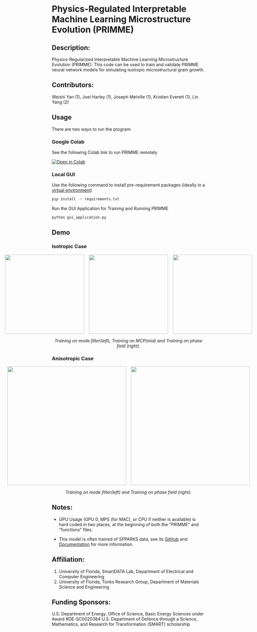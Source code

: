 # Physics-Regulated Interpretable Machine Learning Microstructure Evolution (PRIMME)

## Description:

Physics-Regularized Interpretable Machine Learning Microstructure Evolution (PRIMME): This code can be used to train and validate PRIMME neural network models for simulating isotropic microstructural grain growth.
	
## Contributors: 

Weishi Yan (1), Joel Harley (1), Joseph Melville (1), Kristien Everett (1), Lin Yang (2)

## Usage

There are two ways to run the program:

### Google Colab

See the following Colab link to run PRIMME remotely 

[![Open in Colab](https://colab.research.google.com/assets/colab-badge.svg)](https://colab.research.google.com/github/gabo0802/PRIMME-Readable/blob/main/PRIMME/run.ipynb)

### Local GUI

Use the following command to install pre-requirement packages (ideally in a [virtual environment](https://www.freecodecamp.org/news/how-to-setup-virtual-environments-in-python/))
```bash
pip install -r requirements.txt
```

Run the GUI Application for Training and Running PRIMME
```python
python gui_application.py
```

## Demo
### Isotropic Case
<div style="display: flex; justify-content: center; align-items: center;">
  <img src="materials/mf.gif" width="260" />&nbsp;&nbsp;&nbsp;&nbsp;
  <img src="materials/mcp.gif" width="260" />&nbsp;&nbsp;&nbsp;&nbsp;
  <img src="materials/phase_field.gif" width="260" />
</div>
<p align="middle">
    <em >Training on mode filter(left), Training on MCP(mid) and Training on phase field (right).</em>
</p>
<be>

### Anisotropic Case
<div style="display: flex; justify-content: center; align-items: center;">
  <img src="materials/mf_incl.gif" width="390" />&nbsp;&nbsp;&nbsp;&nbsp;
  <img src="materials/mcp_incl.gif" width="390" />
</div>
<p align="middle">
    <em >Training on mode filter(left) and Training on phase field (right).</em>
</p>
<be>

## Notes:

- GPU Usage (GPU 0,  MPS (for MAC), or CPU if neither is available) is hard coded in two places, at the beginning of both the "PRIMME" and "functions" files.

- This model is often trained of SPPARKS data, see its [GitHub](https://github.com/spparks/spparks) and [Documentation](https://spparks.github.io/) for more information.

## Affiliation:

1. University of Florida, SmartDATA Lab, Department of Electrical and Computer Engineering
2. University of Florida, Tonks Research Group, Department of Materials Science and Engineering

## Funding Sponsors:

U.S. Department of Energy, Office of Science, Basic Energy Sciences under Award \#DE-SC0020384
U.S. Department of Defence through a Science, Mathematics, and Research for Transformation (SMART) scholarship



